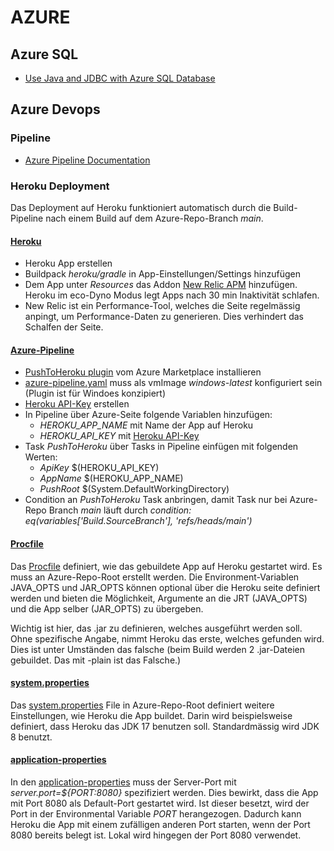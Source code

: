 # AZURE
## Azure SQL
* [Use Java and JDBC with Azure SQL Database](https://learn.microsoft.com/en-us/azure/azure-sql/database/connect-query-java?view=azuresql)

## Azure Devops
### Pipeline
* [Azure Pipeline Documentation](https://learn.microsoft.com/en-us/azure/devops/pipelines/?view=azure-devops)

### Heroku Deployment
Das Deployment auf Heroku funktioniert automatisch durch die Build-Pipeline nach einem Build auf dem Azure-Repo-Branch *main*.

#### [Heroku](https://dashboard.heroku.com/apps)
* Heroku App erstellen
* Buildpack *heroku/gradle* in App-Einstellungen/Settings hinzufügen
* Dem App unter *Resources* das Addon [New Relic APM](https://elements.heroku.com/addons/newrelic) hinzufügen. Heroku im eco-Dyno Modus legt Apps nach 30 min Inaktivität schlafen.
* New Relic ist ein Performance-Tool, welches die Seite regelmässig anpingt, um Performance-Daten zu generieren. Dies verhindert das Schalfen der Seite.

#### [Azure-Pipeline](../../azure-pipelines.yml)
* [PushToHeroku plugin](https://marketplace.visualstudio.com/items?itemName=ckrnstck.devops-heroku-tools) vom Azure Marketplace installieren
* [azure-pipeline.yaml](../../azure-pipelines.yml) muss als vmImage *windows-latest* konfiguriert sein (Plugin ist für Windoes konzipiert)
* [Heroku API-Key](https://dashboard.heroku.com/account/applications) erstellen
* In Pipeline über Azure-Seite folgende Variablen hinzufügen:
  * *HEROKU_APP_NAME* mit Name der App auf Heroku
  * *HEROKU_API_KEY* mit [Heroku API-Key](https://dashboard.heroku.com/account/applications)
* Task *PushToHeroku* über Tasks in Pipeline einfügen mit folgenden Werten:
  * *ApiKey* $(HEROKU_API_KEY)
  * *AppName* $(HEROKU_APP_NAME)
  * *PushRoot* $(System.DefaultWorkingDirectory)
* Condition an *PushToHeroku* Task anbringen, damit Task nur bei Azure-Repo Branch *main* läuft durch *condition: eq(variables['Build.SourceBranch'], 'refs/heads/main')*

#### [Procfile](../../Procfile)
Das [Procfile](../../Procfile) definiert, wie das gebuildete App auf Heroku gestartet wird. Es muss an Azure-Repo-Root erstellt werden.
Die Environment-Variablen JAVA_OPTS und JAR_OPTS können optional über die Heroku seite definiert werden und bieten die Möglichkeit,
Argumente an die JRT (JAVA_OPTS) und die App selber (JAR_OPTS) zu übergeben.

Wichtig ist hier, das .jar zu definieren, welches ausgeführt werden soll. Ohne spezifische Angabe, nimmt Heroku das erste, welches gefunden wird.
Dies ist unter Umständen das falsche (beim Build werden 2 .jar-Dateien gebuildet. Das mit -plain ist das Falsche.)

#### [system.properties](../../system.properties)
Das [system.properties](../../system.properties) File in Azure-Repo-Root definiert weitere Einstellungen, wie Heroku die App buildet.
Darin wird beispielsweise definiert, dass Heroku das JDK 17 benutzen soll. Standardmässig wird JDK 8 benutzt.

#### [application-properties](../../src/main/resources/application.properties)
In den [application-properties](../../src/main/resources/application.properties) muss der Server-Port mit *server.port=${PORT:8080}* spezifiziert werden.
Dies bewirkt, dass die App mit Port 8080 als Default-Port gestartet wird. Ist dieser besetzt, wird der Port in der Environmental Variable *PORT* herangezogen.
Dadurch kann Heroku die App mit einem zufälligen anderen Port starten, wenn der Port 8080 bereits belegt ist. Lokal wird hingegen der Port 8080 verwendet.